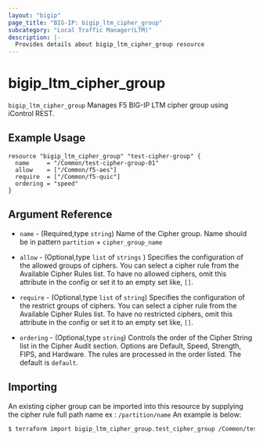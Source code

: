 ```yaml
---
layout: "bigip"
page_title: "BIG-IP: bigip_ltm_cipher_group"
subcategory: "Local Traffic Manager(LTM)"
description: |-
  Provides details about bigip_ltm_cipher_group resource
---
```


# bigip\_ltm\_cipher\_group
`bigip_ltm_cipher_group` Manages F5 BIG-IP LTM cipher group using iControl REST.

## Example Usage

```hcl
resource "bigip_ltm_cipher_group" "test-cipher-group" {
  name     = "/Common/test-cipher-group-01"
  allow    = ["/Common/f5-aes"]
  require  = ["/Common/f5-quic"]
  ordering = "speed"
}
```

## Argument Reference

* `name` - (Required,type `string`) Name of the Cipher group. Name should be in pattern `partition` + `cipher_group_name`

* `allow` - (Optional,type `list` of `strings` ) Specifies the configuration of the allowed groups of ciphers. You can select a cipher rule from the Available Cipher Rules list. To have no allowed ciphers, omit this attribute in the config or set it to an empty set like, `[]`.

* `require` - (Optional,type `list` of `string`) Specifies the configuration of the restrict groups of ciphers. You can select a cipher rule from the Available Cipher Rules list. To have no restricted ciphers, omit this attribute in the config or set it to an empty set like, `[]`.

* `ordering` - (Optional,type `string`) Controls the order of the Cipher String list in the Cipher Audit section. Options are Default, Speed, Strength, FIPS, and Hardware. The rules are processed in the order listed. The default is `default`.

## Importing
An existing cipher group can be imported into this resource by supplying the cipher rule full path name ex : `/partition/name`
An example is below:
```sh
$ terraform import bigip_ltm_cipher_group.test_cipher_group /Common/test_cipher_group

```
